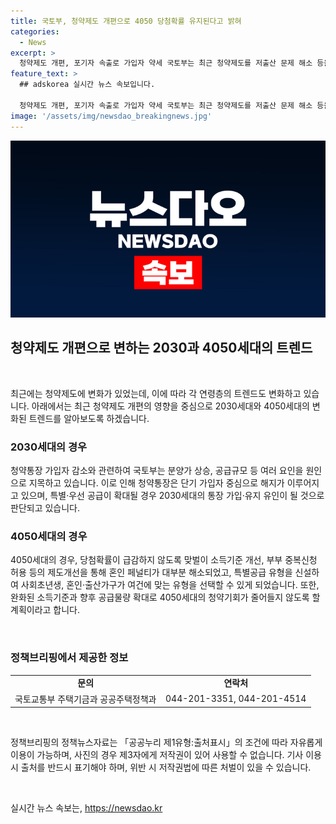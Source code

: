 ```yaml
---
title: 국토부, 청약제도 개편으로 4050 당첨확률 유지된다고 밝혀
categories:
  - News
excerpt: >
  청약제도 개편, 포기자 속출로 가입자 약세 국토부는 최근 청약제도를 저출산 문제 해소 등을 위해 개편하였으며, 맞벌이 소득기준 개선, 특별공급 유형 신설 등으로 혼인·출산가구 등에 유리한 환경 조성. 청약통장 가입자 감소는 분양가 상승 등 다양한 요인으로 인한 것으로 해석되었으나, 향후 4050세대의 청약기회가 줄어들지 않도록 노력 예정. 청약제도는 사회 변화에 대응하기 위해 지속적으로 세밀한 운영이 예정. (출처: 정책브리핑 www.korea.kr)
feature_text: >
  ## adskorea 실시간 뉴스 속보입니다.

  청약제도 개편, 포기자 속출로 가입자 약세 국토부는 최근 청약제도를 저출산 문제 해소 등을 위해 개편하였으며, 맞벌이 소득기준 개선, 특별공급 유형 신설 등으로 혼인·출산가구 등에 유리한 환경 조성. 청약통장 가입자 감소는 분양가 상승 등 다양한 요인으로 인한 것으로 해석되었으나, 향후 4050세대의 청약기회가 줄어들지 않도록 노력 예정. 청약제도는 사회 변화에 대응하기 위해 지속적으로 세밀한 운영이 예정. (출처: 정책브리핑 www.korea.kr)
image: '/assets/img/newsdao_breakingnews.jpg'
---
```


<p><img src="/assets/img/newsdao_breakingnews.jpg" alt="adskorea 속보" /></p>

<h2 data-ke-size="size26">청약제도 개편으로 변하는 2030과 4050세대의 트렌드</h2>

<p data-ke-size="size16">&nbsp;</p>

<p data-ke-size="size16">최근에는 청약제도에 변화가 있었는데, 이에 따라 각 연령층의 트렌드도 변화하고 있습니다. 아래에서는 최근 청약제도 개편의 영향을 중심으로 2030세대와 4050세대의 변화된 트렌드를 알아보도록 하겠습니다.</p>

<h3>2030세대의 경우</h3>

<p data-ke-size="size16">청약통장 가입자 감소와 관련하여 국토부는 분양가 상승, 공급규모 등 여러 요인을 원인으로 지목하고 있습니다. 이로 인해 청약통장은 단기 가입자 중심으로 해지가 이루어지고 있으며, 특별·우선 공급이 확대될 경우 2030세대의 통장 가입·유지 유인이 될 것으로 판단되고 있습니다.</p>

<h3>4050세대의 경우</h3>

<p data-ke-size="size16">4050세대의 경우, 당첨확률이 급감하지 않도록 맞벌이 소득기준 개선, 부부 중복신청 허용 등의 제도개선을 통해 혼인 페널티가 대부분 해소되었고, 특별공급 유형을 신설하여 사회초년생, 혼인·출산가구가 여건에 맞는 유형을 선택할 수 있게 되었습니다. 또한, 완화된 소득기준과 향후 공급물량 확대로 4050세대의 청약기회가 줄어들지 않도록 할 계획이라고 합니다.</p>

<p data-ke-size="size16">&nbsp;</p>

<h3>정책브리핑에서 제공한 정보</h3>

<table>
  <colgroup>
  <col style="width: 50%" />
  <col style="width: 50%" />
  </colgroup>
  <tbody>
    <tr>
      <td style="text-align: center; height: 17px;"><b>문의</b></td>
      <td style="text-align: center; height: 17px;"><b>연락처</b></td>
    </tr>
    <tr>
      <td style="text-align: center; height: 17px;">국토교통부 주택기금과 공공주택정책과</td>
      <td style="text-align: center; height: 17px;">044-201-3351, 044-201-4514</td>
    </tr>
  </tbody>
</table>

<p data-ke-size="size16">&nbsp;</p>

<p data-ke-size="size16">정책브리핑의 정책뉴스자료는 「공공누리 제1유형:출처표시」의 조건에 따라 자유롭게 이용이 가능하며, 사진의 경우 제3자에게 저작권이 있어 사용할 수 없습니다. 기사 이용 시 출처를 반드시 표기해야 하며, 위반 시 저작권법에 따른 처벌이 있을 수 있습니다.</p>

<p data-ke-size="size16">&nbsp;</p>
실시간 뉴스 속보는, <a href="https://newsdao.kr" rel="dofollow">https://newsdao.kr</a>


